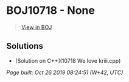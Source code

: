 # BOJ10718 - None

> [View in BOJ](https://www.acmicpc.net/problem/10718)

## Solutions
- [Solution on C++](10718 We love kriii.cpp)


_Page built: Oct 26 2019 08:24:51 (W+42, UTC)_
